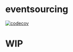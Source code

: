 # eventsourcing
[![codecov](https://codecov.io/gh/skynet2/eventsourcing/branch/master/graph/badge.svg?token=NN0GXFZHDP)](https://codecov.io/gh/skynet2/eventsourcing)

# WIP